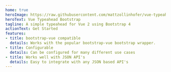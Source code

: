 ```yaml
---
home: true
heroImage: https://raw.githubusercontent.com/mattzollinhofer/vue-typeahead-bootstrap/master/assets/screenshot.png
heroText: Vue Typeahead Bootstrap
tagline: A simple typeahead for Vue 2 using Bootstrap 4
actionText: Get Started
features:
- title: bootstrap-vue compatible
  details: Works with the popular bootstrap-vue bootstrap wrapper.
- title: Configurable
  details: Can be configured for many different use cases
- title: Works well with JSON API's
  details: Easy to integrate with any JSON based API's
---
```

